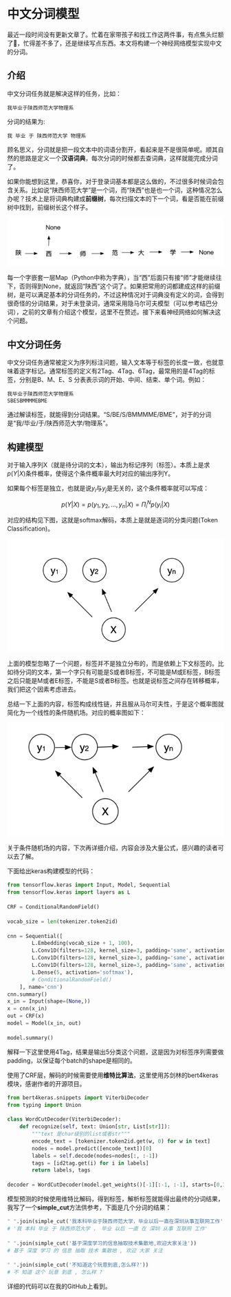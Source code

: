 # 中文分词模型
最近一段时间没有更新文章了。忙着在家带孩子和找工作这两件事，有点焦头烂额了🤪，忙得差不多了，还是继续写点东西。本文将构建一个神经网络模型实现中文的分词。

## 介绍
中文分词任务就是解决这样的任务，比如：

```
我毕业于陕西师范大学物理系
```
分词的结果为:
```
我 毕业 于 陕西师范大学 物理系
```
顾名思义，分词就是把一段文本中的词语分割开，看起来是不是很简单呢。顺其自然的思路是定义一个**汉语词典**，每次分词的时候都去查词典，这样就能完成分词了。

如果你能想到这里，恭喜你，对于登录词基本都是这么做的，不过很多时候词会包含关系。比如说“陕西师范大学”是一个词，而“陕西”也是也一个词，这种情况怎么办呢？技术上是将词典构建成**前缀树**，每次扫描文本的下一个词，看是否能在前缀树中找到，前缀树长这个样子。

![-w532](media/16089557470091/16089602341891.jpg)

每一个字嵌套一层Map（Python中称为字典），当“西”后面只有接“师”才能继续往下，否则得到None，就返回“陕西”这个词了。如果把常用的词都建成这样的前缀树，是可以满足基本的分词任务的，不过这种情况对于词典没有定义的词，会得到很奇怪的分词结果，对于未登录词，通常采用隐马尔可夫模型（可以参考结巴分词），之前的文章有介绍这个模型，这里不在赘述。接下来看神经网络如何解决这个问题。

## 中文分词任务
中文分词任务通常被定义为序列标注问题，输入文本等于标签的长度一致，也就意味着逐字标记。通常标签的定义有2Tag、4Tag、6Tag，最常用的是4Tag的标签，分别是B、M、E、S 分表表示词的开始、中间、结束、单个词。例如：

```
我毕业于陕西师范大学物理系
SBESBMMMMEBME
```

通过解读标签，就能得到分词结果。“S/BE/S/BMMMME/BME”，对于的分词是“我/毕业/于/陕西师范大学/物理系”。

## 构建模型
对于输入序列X（就是待分词的文本），输出为标记序列（标签）。本质上是求$p(Y|X)$条件概率，使得这个条件概率最大时对应的输出序列Y。

如果每个标签是独立，也就是说$y_i$与$y_j$是无关的，这个条件概率就可以写成：

$$p(Y|X) = p(y_1,y_2,...,y_n|X)=\Pi_i^N p(y_i|X)$$

对应的结构见下图，这就是softmax解码，本质上是就是逐词的分类问题(Token Classification)。

![-w337](media/16089557470091/16089789718568.jpg)

上面的模型忽略了一个问题，标签并不是独立分布的，而是依赖上下文标签的。比如待分词的文本，第一个字只有可能是S或者B标签，不可能是M或E标签，B标签之后只能是M或者E标签，不能是S或者B标签。也就是说标签之间存在转移概率，我们把这个因素考虑进去。

总结一下上面的内容，标签构成线性链，并且服从马尔可夫性，于是这个概率图就简化为一个线性的条件随机场。对应的概率图如下：

![-w310](media/16089557470091/16089797975234.jpg)

关于条件随机场的内容，下次再详细介绍，内容会涉及大量公式，感兴趣的读者可以去了解。

下面给出keras构建模型的代码：
```python
from tensorflow.keras import Input, Model, Sequential
from tensorflow.keras import layers as L

CRF = ConditionalRandomField()

vocab_size = len(tokenizer.token2id)

cnn = Sequential([
        L.Embedding(vocab_size + 1, 100),
        L.Conv1D(filters=128, kernel_size=3, padding='same', activation='relu'),
        L.Conv1D(filters=128, kernel_size=3, padding='same', activation='relu'),
        L.Conv1D(filters=128, kernel_size=3, padding='same', activation='relu'),
        L.Dense(5, activation='softmax'),
        # ConditionalRandomField()
    ], name='cnn')
cnn.summary()
x_in = Input(shape=(None,))
x = cnn(x_in)
out = CRF(x)
model = Model(x_in, out)

model.summary()
```

解释一下这里使用4Tag，结果是输出5分类这个问题，这是因为对标签序列需要做padding，以保证每个batch的shape是相同的。

使用了CRF层，解码的时候需要使用**维特比算法**，这里使用苏剑林的bert4keras模块，感谢作者的开源项目。

```python
from bert4keras.snippets import ViterbiDecoder
from typing import Union

class WordCutDecoder(ViterbiDecoder):
    def recognize(self, text: Union[str, List[str]]):
        """text 是char级别的list或者str"""
        encode_text = [tokenizer.token2id.get(w, 0) for w in text]
        nodes = model.predict([encode_text])[0]
        labels = self.decode(nodes=nodes[:, :-1])
        tags = [id2tag.get(i) for i in labels]
        return labels, tags

decoder = WordCutDecoder(model.get_weights()[-1][:-1, :-1], starts=[0,3], ends=[2,3])
```

模型预测的时候使用维特比解码，得到标签，解析标签就能得出最终的分词结果，我写了一个**simple_cut**方法供参考，下面是几个分词的结果：

```python
" ".join(simple_cut('我本科毕业于陕西师范大学，毕业以后一直在深圳从事互联网工作'))
# '我 本科 毕业 于 陕西师范大学 ， 毕业 以后 一直 在 深圳 从事 互联网 工作'

" ".join(simple_cut('基于深度学习的信息抽取技术集散地,欢迎大家关注'))
# 基于 深度 学习 的 信息 抽取 技术 集散地 , 欢迎 大家 关注

" ".join(simple_cut('不知道这个玩意到底,怎么样?'))
# 不 知道 这个 玩意 到底 , 怎么样 ?
```

详细的代码可以在我的GitHub上看到。